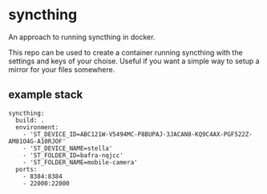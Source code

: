 # syncthing

An approach to running syncthing in docker.

This repo can be used to create a container running syncthing with the settings and keys of your choise. Useful if you want a simple way to setup a mirror for your files somewhere.

## example stack

```
syncthing:
  build: .
  environment: 
    - 'ST_DEVICE_ID=ABC121W-V5494MC-P8BUPAJ-3JACAN8-KQ9C4AX-PGF522Z-AM81O4G-A10RJOF'
    - 'ST_DEVICE_NAME=stella'
    - 'ST_FOLDER_ID=bafra-nqjcc'
    - 'ST_FOLDER_NAME=mobile-camera'
  ports:
    - 8384:8384
    - 22000:22000
```